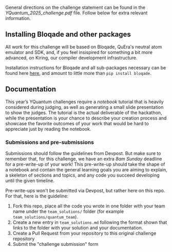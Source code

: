 General directions on the challenge statement can be found in the _YQuantum_2025_challenge.pdf_ file. Follow below for extra relevant information.

## Installing Bloqade and other packages 

All work for this challenge will be based on Bloqade, QuEra's neutral atom emulator and SDK, and, if you feel insispired for something a bit more advanced, on Kiring, our compiler development infrastructure.

Installation instructions for Bloqade and all sub-packages necessary can be found here [here](https://bloqade.quera.com/latest/), and amount to little more than `pip install bloqade`.

## Documentation

This year’s YQuantum challenges require a _notebook_ tutorial that is heavily considered during judging, as well as generating a small slide presentation to show the judges. The tutorial is the actual deliverable of the hackathon, while the presentation is your chance to describe your creation process and showcase the favorite outcomes of your work that would be hard to appreciate just by reading the notebook. 

### Submissions and pre-submissions

Submissions should follow the guidelines from Devpost. But make sure to remember that, for this challenge, we have an extra *8am Sunday* deadline for a pre-write-up of your work! This pre-write-up should take the shape of a notebook and contain the general learning goals you are aiming to explain, a skeleton of sections and topics, and any code you succeed developing until the given timeline.

Pre-write-ups won't be submitted via Devpost, but rather here on this repo. For that, here is the guideline:
1. Fork this repo, place all the code you wrote in one folder with your team name under the `team_solutions/` folder (for example `team_solutions/quantum_team`).
2. Create a new entry in `team_solutions.md` following the format shown that links to the folder with your solution and your documentation.
3. Create a Pull Request from your repository to this original challenge repository
4. Submit the "challenge submission" form